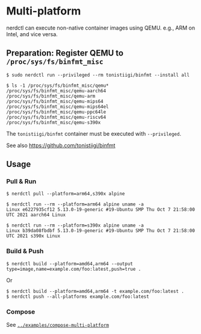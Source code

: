 # Multi-platform

nerdctl can execute non-native container images using QEMU.
e.g., ARM on Intel, and vice versa.

## Preparation: Register QEMU to `/proc/sys/fs/binfmt_misc`

```console
$ sudo nerdctl run --privileged --rm tonistiigi/binfmt --install all

$ ls -1 /proc/sys/fs/binfmt_misc/qemu*
/proc/sys/fs/binfmt_misc/qemu-aarch64
/proc/sys/fs/binfmt_misc/qemu-arm
/proc/sys/fs/binfmt_misc/qemu-mips64
/proc/sys/fs/binfmt_misc/qemu-mips64el
/proc/sys/fs/binfmt_misc/qemu-ppc64le
/proc/sys/fs/binfmt_misc/qemu-riscv64
/proc/sys/fs/binfmt_misc/qemu-s390x
```

The `tonistiigi/binfmt` container must be executed with `--privileged`.

See also https://github.com/tonistiigi/binfmt

## Usage
### Pull & Run

```console
$ nerdctl pull --platform=arm64,s390x alpine

$ nerdctl run --rm --platform=arm64 alpine uname -a
Linux e6227935cf12 5.13.0-19-generic #19-Ubuntu SMP Thu Oct 7 21:58:00 UTC 2021 aarch64 Linux

$ nerdctl run --rm --platform=s390x alpine uname -a
Linux b39da08fbdbf 5.13.0-19-generic #19-Ubuntu SMP Thu Oct 7 21:58:00 UTC 2021 s390x Linux
```

### Build & Push
```console
$ nerdctl build --platform=amd64,arm64 --output type=image,name=example.com/foo:latest,push=true .
```

Or

```console
$ nerdctl build --platform=amd64,arm64 -t example.com/foo:latest .
$ nerdctl push --all-platforms example.com/foo:latest
```

### Compose
See [`../examples/compose-multi-platform`](../examples/compose-multi-platform)
